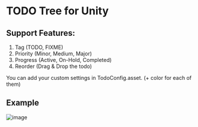 # TODO Tree for Unity

## Support Features:

  1. Tag (TODO, FIXME)
  2. Priority (Minor, Medium, Major)
  3. Progress (Active, On-Hold, Completed)
  4. Reorder (Drag & Drop the todo)

You can add your custom settings in TodoConfig.asset. (+ color for each of them)


## Example

![image](https://user-images.githubusercontent.com/77778881/105455437-d3b3fb80-5cc6-11eb-9c56-7221de688fb7.png)
